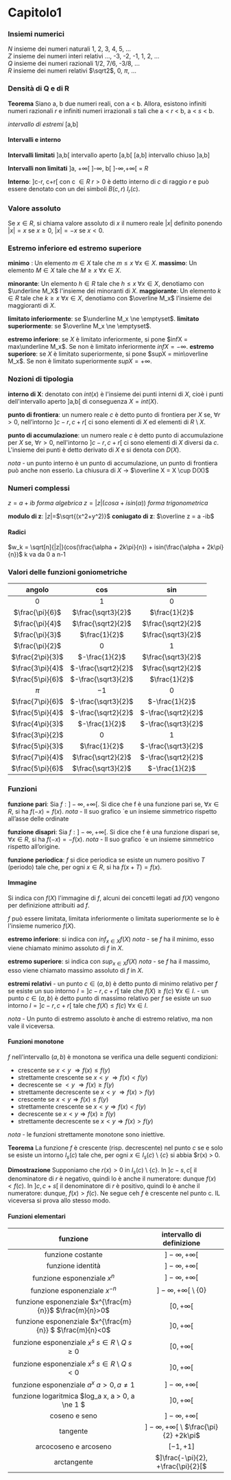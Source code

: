 # Capitolo1

### Insiemi numerici

$N$ insieme dei numeri naturali 1, 2, 3, 4, 5, ... <br> $Z$ insieme dei numeri interi relativi ..., -3, -2, -1, 1, 2, ... <br>  $Q$ insieme dei numeri razionali 1/2, 7/6, -3/8, ... <br> $R$ insieme dei numeri relativi $\sqrt2$, 0, $\pi$, ...

### Densità di Q e di R

**Teorema** Siano a, b due numeri reali, con a < b. Allora, esistono infiniti numeri razionali $r$  e infiniti numeri irrazionali $s$ tali che a < $r$ < b, a < $s$ < b.

*intervallo di estremi* [a,b]

#### Intervalli e interno

**Intervalli limitati**
]a,b[ intervallo aperto
[a,b[
[a,b] intervallo chiuso
]a,b]

**Intervalli non limitati**
]a, +$\infty$[
]-$\infty$, b[
]-$\infty$,+$\infty$[ = $R$

**Interno**: ]c-r, c+r[ con c $\in R$ $r > 0$ è detto interno di $c$ di raggio $r$ e può essere denotato con un dei simboli $B(c,r)$ $I_r(c)$.

### Valore assoluto

Se $x \in R$, si chiama valore assoluto di $x$ il numero reale $|x|$ definito ponendo $|x| = x$ se $x \ge 0$, $|x| = -x$ se $x < 0$.

### Estremo inferiore ed estremo superiore

**minimo** : Un elemento $m \in X$ tale che $m \le x$ $\forall x \in X$.
**massimo**: Un elemento $M \in X$ tale che $M \ge x$ $\forall x \in X$.

**minorante**: Un elemento $h \in R$ tale che $h \le x$ $\forall x \in X$, denotiamo con $\underline M_X$ l'insieme dei minoranti di $X$.
**maggiorante**: Un elemento $k \in R$ tale che $k \ge x$ $\forall x \in X$, denotiamo con $\overline M_x$ l'insieme dei maggioranti di $X$.

**limitato inferiormente**: se $\underline M_x \ne \emptyset$.
**limitato superiormente**: se $\overline M_x \ne \emptyset$.

**estremo inferiore**: se $X$ è limitato inferiormente, si pone $infX = max\underline M_x$. Se non è limitato inferiormente $infX = -\infty$.
**estremo superiore**: se $X$ è limitato superiormente, si pone $supX = min\overline M_x$. Se non è limitato superiormente $supX = +\infty$.

### Nozioni di tipologia

**interno di X**: denotato con $int(x)$ è l'insieme dei punti interni di $X$, cioè i punti dell'intervallo aperto ]a,b[ di conseguenza $X = int(X)$.

**punto di frontiera**: un numero reale $c$ è detto punto di frontiera per $X$ se, $\forall r > 0$, nell’intorno $]c − r,c + r[$ ci sono elementi di $X$ ed elementi di $R$ \ $X$.

**punto di accumulazione**: un numero reale $c$ è detto punto di accumulazione per $X$ se, $\forall r > 0$, nell'intorno $]c-r,c+r[$ ci sono elementi di $X$ diversi da $c$. L'insieme dei punti è detto derivato di $X$ e si denota con $D(X)$.

*nota* -  un punto interno è un punto di accumulazione, un punto di frontiera può anche non esserlo. La chiusura di $X$ -> $\overline X  = X \cup D(X)$

### Numeri complessi

$z=a+ib$ *forma algebrica*
$z=|z|(cos \alpha + i sin(\alpha))$ *forma trigonometrica*

**modulo di z**: $|z|=$$\sqrt{(x^2+y^2)}$
**coniugato di z**: $\overline z = a -ib$

#### Radici

$w_k = \sqrt[n]{|z|}(cos(\frac{\alpha + 2k\pi}{n}) + isin(\frac{\alpha + 2k\pi}{n})$
k va da 0 a n-1

### Valori delle funzioni goniometriche

|angolo|cos|sin|
|:---:|:---:|:---:|
|0|1|0|
|$\frac{\pi}{6}$|$\frac{\sqrt3}{2}$|$\frac{1}{2}$|
|$\frac{\pi}{4}$|$\frac{\sqrt2}{2}$|$\frac{\sqrt2}{2}$|
|$\frac{\pi}{3}$|$\frac{1}{2}$|$\frac{\sqrt3}{2}$|
|$\frac{\pi}{2}$|$0$|$1$|
|$\frac{2\pi}{3}$|$-\frac{1}{2}$|$\frac{\sqrt3}{2}$|
|$\frac{3\pi}{4}$|$-\frac{\sqrt2}{2}$|$\frac{\sqrt2}{2}$|
|$\frac{5\pi}{6}$|$-\frac{\sqrt3}{2}$|$\frac{1}{2}$|
|$\pi$|$-1$|$0$|
|$\frac{7\pi}{6}$|$-\frac{\sqrt3}{2}$|$-\frac{1}{2}$|
|$\frac{5\pi}{4}$|$-\frac{\sqrt2}{2}$|$-\frac{\sqrt2}{2}$|
|$\frac{4\pi}{3}$|$-\frac{1}{2}$|$-\frac{\sqrt3}{2}$|
|$\frac{3\pi}{2}$|$0$|$1$|
|$\frac{5\pi}{3}$|$\frac{1}{2}$|$-\frac{\sqrt3}{2}$|
|$\frac{7\pi}{4}$|$\frac{\sqrt2}{2}$|$-\frac{\sqrt2}{2}$|
|$\frac{5\pi}{6}$|$\frac{\sqrt3}{2}$|$-\frac{1}{2}$|

### Funzioni

**funzione pari**: Sia $f:]-\infty,+\infty[$. Si dice che f è una funzione pari se, $\forall x \in R$, si ha $f(-x) = f(x)$.
*nota* -  Il suo grafico `e un insieme simmetrico rispetto all’asse delle ordinate

**funzione disapri**: Sia $f:]-\infty,+\infty[$. Si dice che f è una funzione dispari se, $\forall x \in R$, si ha $f(-x) = -f(x)$.
*nota* -  Il suo grafico `e un insieme simmetrico rispetto all’origine.

**funzione periodica**: $f$ si dice periodica se esiste un numero positivo $T$ (periodo) tale che, per ogni $x \in R$, si ha $f(x+T) = f(x)$.

#### Immagine

Si indica con $f(X)$ l'immagine di $f$, alcuni dei concetti legati ad $f(X)$ vengono per definizione attribuiti ad $f$.

$f$ può essere limitata, limitata inferiormente o limitata superiormente se lo è l'insieme numerico $f(X)$.

**estremo inferiore**: si indica con $inf_{x \in X} f(X)$
*nota* -  se $f$ ha il minimo, esso viene chiamato minimo assoluto di $f$ in $X$.

**estremo superiore**: si indica con $sup_{x \in X} f(X)$
*nota* -  se $f$ ha il massimo, esso viene chiamato massimo assoluto di $f$ in $X$.

**estremi relativi**
    - un punto $c \in (a, b)$ è detto punto di minimo relativo per $f$ se esiste un suo intorno $I=]c-r,c+r[$ tale che $f(X) \ge f(c)$ $\forall x \in I$.
    - un punto $c \in (a, b)$ è detto punto di massimo relativo per $f$ se esiste un suo intorno $I=]c-r,c+r[$ tale che $f(X) \le f(c)$ $\forall x \in I$.

*nota* - Un punto di estremo assoluto è anche di estremo relativo, ma non vale il viceversa.

#### Funzioni monotone

$f$ nell'intervallo $(a, b)$ è monotona se verifica una delle seguenti condizioni:

- crescente se $x\lt y$ $\Rightarrow f(x) \le f(y)$
- strettamente crescente se $x\lt y$ $\Rightarrow f(x) < f(y)$
- decrescente se $\lt y$ $\Rightarrow f(x) \ge f(y)$
- strettamente decrescente se $x\lt y$ $\Rightarrow f(x) > f(y)$
- crescente se $x\lt y \Rightarrow f(x) \le f(y)$
- strettamente crescente se $x\lt y \Rightarrow f(x) < f(y)$
- decrescente se $x\lt y \Rightarrow f(x) \ge f(y)$
- strettamente decrescente se $x\lt y \Rightarrow f(x) > f(y)$

*nota* - le funzioni strettamente monotone sono iniettive.

**Teorema** La funzione $f$ è crescente (risp. decrescente) nel punto $c$ se e solo se esiste un intorno $I_s(c)$ tale che, per ogni $x \in I_s(c)$ \ $\{c\}$ si abbia $r(x) > 0.

**Dimostrazione** Supponiamo che $r(x)>0$ in $I_s(c)$ \ $\{c\}$. In $]c-s, c[$ il denominatore di $r$ è negativo, quindi lo è anche il numeratore: dunque $f(x) < f(c)$. In $]c, c+s[$ il denominatore di $r$ è positivo, quindi lo è anche il numeratore: dunque, $f(x)>f(c)$. Ne segue ceh $f$ è crescente nel punto c. IL viceversa si prova allo stesso modo.

#### Funzioni elementari

|funzione|intervallo di definizione|
|:---:|:---:|
|funzione costante|$]-\infty , + \infty[$|
|funzione identità|$]-\infty , + \infty[$|
|funzione esponenziale $x^{n}$|$]-\infty , + \infty[$|
|funzione esponenziale $x^{-n}$|$]-\infty , + \infty[$ \ $\{0\}$|
|funzione esponenziale $x^{\frac{m}{n}}$ $\frac{m}{n}>0$|$[0, +\infty[$|
|funzione esponenziale $x^{\frac{m}{n}} $ $\frac{m}{n}<0$|$]0,+\infty[$|
|funzione esponenziale $x^s$ $s \in R$ \ $Q$ $s\ge0$|$[0, +\infty[$|
|funzione esponenziale $x^s$ $s \in R$ \ $Q$ $s < 0$|$]0, +\infty[$|
|funzione esponenziale $a^x$ $a > 0, a \ne 1$|$]-\infty, + \infty[$|
|funzione logaritmica $log_a x, a > 0, a \ne 1 $|$]0, +\infty[$|
|coseno e seno |$]-\infty, +\infty[$|
|tangente|$]-\infty, + \infty[$ \ $\frac{\pi}{2} +2k\pi$|
|arcocoseno e arcoseno|$[-1,+1]$|
|arctangente|$]\frac{-\pi}{2}, +\frac{\pi}{2}[$|
